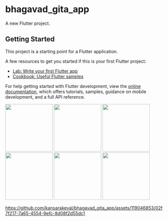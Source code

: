 # bhagavad_gita_app

A new Flutter project.

## Getting Started

This project is a starting point for a Flutter application.

A few resources to get you started if this is your first Flutter project:

- [Lab: Write your first Flutter app](https://docs.flutter.dev/get-started/codelab)
- [Cookbook: Useful Flutter samples](https://docs.flutter.dev/cookbook)

For help getting started with Flutter development, view the
[online documentation](https://docs.flutter.dev/), which offers tutorials,
samples, guidance on mobile development, and a full API reference.
<p>
  <img src="https://github.com/kansarakeval/bhagavad_gita_app/assets/119046853/6023c715-4b2f-4746-ae40-3df2a9fb7229" hight="500" width="150">
  <img src="https://github.com/kansarakeval/bhagavad_gita_app/assets/119046853/ffcba3b7-c487-47dd-8bfc-6a79c3c1ee5c" hight="500" width="150">
  <img src="https://github.com/kansarakeval/bhagavad_gita_app/assets/119046853/d5805fff-8c67-4124-9a10-4a84e3aefef8" hight="500" width="150">
  <img src="https://github.com/kansarakeval/bhagavad_gita_app/assets/119046853/389801dd-1e3f-4355-9f83-638754d50f5f" hight="500" width="150">
  <img src="https://github.com/kansarakeval/bhagavad_gita_app/assets/119046853/bc481ce0-d1ec-468c-bf1a-c8b84a2fce5f" hight="500" width="150">
  <img src="https://github.com/kansarakeval/bhagavad_gita_app/assets/119046853/e6d7359b-ec20-4ad8-bba0-f139cdaf4d5a" hight="500" width="150">
</p>

https://github.com/kansarakeval/bhagavad_gita_app/assets/119046853/02f7f217-7a65-4554-9efc-8d08f2d55dc1



